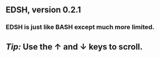 


## EDSH, version 0.2.1 
### EDSH is just like BASH except much more limited.

## *Tip:*  Use the ↑ and ↓ keys to scroll.

